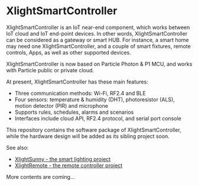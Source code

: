# XlightSmartController
XlightSmartController is an IoT near-end component, which works between IoT cloud and IoT end-point devices. In other words, XlightSmartController can be considered as a gateway or smart HUB. For instance, a smart home may need one XlightSmartController, and a couple of smart fixtures, remote controls, Apps, as well as other supported devices.  

XlightSmartController is now based on Particle Photon & P1 MCU, and works with Particle public or private cloud.  

At present, XlightSmartController has these main features:
* Three communication methods: Wi-Fi, RF2.4 and BLE  
* Four sensors: temperature & humidity (DHT), photoresistor (ALS), motion detector (PIR) and microphone  
* Supports rules, schedules, alarms and scenarios  
* Interfaces include cloud API, RF2.4 protocol, and serial port console  

This repository contains the software package of XlightSmartController, while the hardware design will be added as its sibling project soon.

See also:
* [XlightSunny - the smart lighting project](https://github.com/sunbaoshi1975/xlightSunny-stm8s)  
* [XlightRemote - the remote controller project](https://github.com/sunbaoshi1975/xlightRemote-stm8l)   

More contents are coming...  